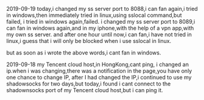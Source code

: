 2019-09-19
today,i changed my ss server port to 8088,i can fan again,i tried in
windows,then immediately tried in linux,using sslocal command,but failed,
i tried in windows again,failed.
i changed my ss server port to 8089,i can fan in windows again,and in my
iphone,with the help of a vpn app,with my own ss server. and after
one hour until now,i can fan,i have not tried in linux,i guess that i will
only be blocked when i use sslocal in linux.

but as soon as i wrote the above words,i cant fan in windows.

2019-09-18
my Tencent cloud host,in HongKong,cant ping,
i changed an ip.when i was changing,there was a notification in the 
page,you have only one chance to change IP,
after I had changed the IP,i continued to use my shadowsocks for two
days,but today,i found i cant connect to the shadownsocks port 
of my Tencent cloud host,but i can ping it.
